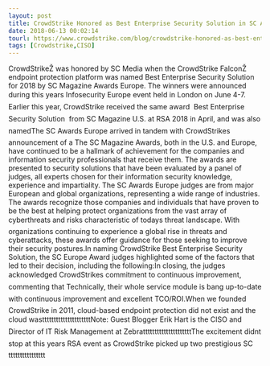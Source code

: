 ```yaml
---
layout: post
title: CrowdStrike Honored as Best Enterprise Security Solution in SC Awards Europe
date: 2018-06-13 00:02:14
tourl: https://www.crowdstrike.com/blog/crowdstrike-honored-as-best-enterprise-security-solution-in-sc-awards-europe/
tags: [Crowdstrike,CISO]
---
```

CrowdStrikeŽ was honored by SC Media when the CrowdStrike FalconŽ endpoint protection platform was named Best Enterprise Security Solution for 2018 by SC Magazine Awards Europe. The winners were announced during this years Infosecurity Europe event held in London on June 4-7. Earlier this year, CrowdStrike received the same award  Best Enterprise Security Solution  from SC Magazine U.S. at RSA 2018 in April, and was also namedThe SC Awards Europe arrived in tandem with CrowdStrikes announcement of a The SC Magazine Awards, both in the U.S. and Europe, have continued to be a hallmark of achievement for the companies and information security professionals that receive them. The awards are presented to security solutions that have been evaluated by a panel of judges, all experts chosen for their information security knowledge, experience and impartiality. The SC Awards Europe judges are from major European and global organizations, representing a wide range of industries. The awards recognize those companies and individuals that have proven to be the best at helping protect organizations from the vast array of cyberthreats and risks characteristic of todays threat landscape. With organizations continuing to experience a global rise in threats and cyberattacks, these awards offer guidance for those seeking to improve their security postures.In naming CrowdStrike Best Enterprise Security Solution, the SC Europe Award judges highlighted some of the factors that led to their decision, including the following:In closing, the judges acknowledged CrowdStrikes commitment to continuous improvement, commenting that Technically, their whole service module is bang up-to-date with continuous improvement and excellent TCO/ROI.When we founded CrowdStrike in 2011, cloud-based endpoint protection did not exist and the cloud wastttttttttttttttttttttNote: Guest Blogger Erik Hart is the CISO and Director of IT Risk Management at ZebratttttttttttttttttttttThe excitement didnt stop at this years RSA event as CrowdStrike picked up two prestigious SCtttttttttttttttt